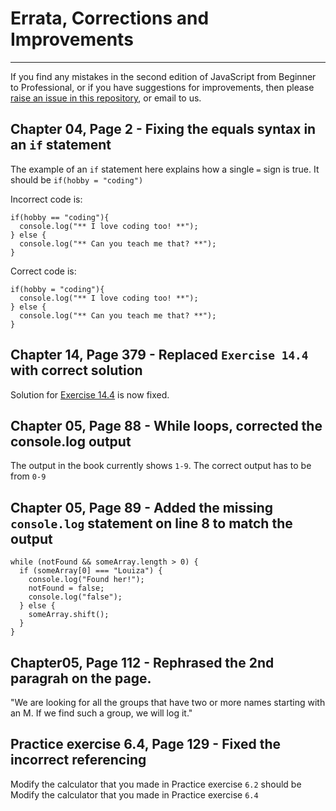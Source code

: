 # Errata, Corrections and Improvements
----------------------------------------------------
If you find any mistakes in the second edition of JavaScript from Beginner to Professional, or if you have suggestions for improvements, then please [raise an issue in this repository](https://github.com/PacktPublishing/JavaScript-from-Beginner-to-Professional/issues), or email to us.

## Chapter 04, Page 2 - Fixing the equals syntax in an `if` statement

The example of an `if` statement here explains how a single `=` sign is true. It should be `if(hobby = "coding")`

Incorrect code is:
```
if(hobby == "coding"){
  console.log("** I love coding too! **");
} else {
  console.log("** Can you teach me that? **");
}
```
Correct code is:
```
if(hobby = "coding"){
  console.log("** I love coding too! **");
} else {
  console.log("** Can you teach me that? **");
}
```

## Chapter 14, Page 379 - Replaced `Exercise 14.4` with correct solution
Solution for [Exercise 14.4](https://github.com/PacktPublishing/JavaScript-from-Beginner-to-Professional/blob/main/Chapter%2014/Exercise_14.4.html) is now fixed.

## Chapter 05, Page 88 - While loops, corrected the console.log output
The output in the book currently shows `1-9`. The correct output has to be from `0-9`

## Chapter 05, Page 89 - Added the missing `console.log` statement on line 8 to match the output
```
while (notFound && someArray.length > 0) {
  if (someArray[0] === "Louiza") {
    console.log("Found her!");
    notFound = false;
    console.log("false");
  } else {
    someArray.shift();
  }
}
```
## Chapter05, Page 112 - Rephrased the 2nd paragrah on the page.
"We are looking for all the groups that have two or more names starting with an M. If we find such a group, we will log it."


## Practice exercise 6.4, Page 129 - Fixed the incorrect referencing
Modify the calculator that you made in Practice exercise `6.2` 
should be
Modify the calculator that you made in Practice exercise `6.4`
